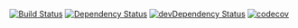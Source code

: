 [![Build Status](https://travis-ci.org/ffossum/gamesite.svg?branch=master)](https://travis-ci.org/ffossum/gamesite)
[![Dependency Status](https://david-dm.org/ffossum/gamesite/status.svg)](https://david-dm.org/ffossum/gamesite)
[![devDependency Status](https://david-dm.org/ffossum/gamesite/dev-status.svg)](https://david-dm.org/ffossum/gamesite?type=dev)
[![codecov](https://codecov.io/gh/ffossum/gamesite/branch/master/graph/badge.svg)](https://codecov.io/gh/ffossum/gamesite)
